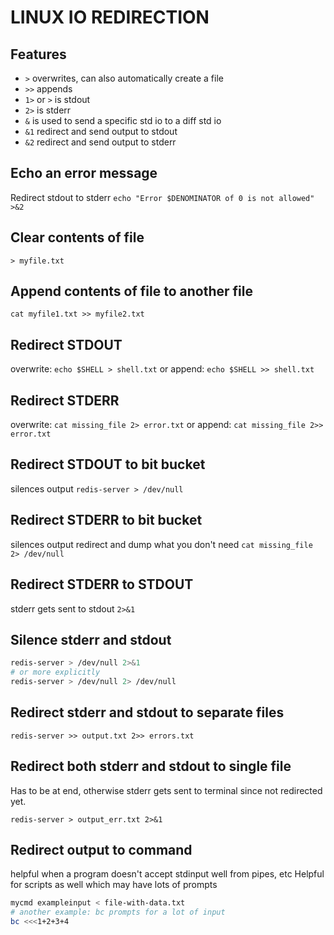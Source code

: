 # LINUX IO REDIRECTION

## Features
- `>` overwrites, can also automatically create a file
- `>>` appends
- `1>` or `>` is stdout
- `2>` is stderr
- `&` is used to send a specific std io to a diff std io
- `&1` redirect and send output to stdout
- `&2` redirect and send output to stderr

## Echo an error message
Redirect stdout to stderr
`echo "Error $DENOMINATOR of 0 is not allowed" >&2`

## Clear contents of file
`> myfile.txt`

## Append contents of file to another file
`cat myfile1.txt >> myfile2.txt`

## Redirect STDOUT
overwrite: `echo $SHELL > shell.txt`
or append: `echo $SHELL >> shell.txt`

## Redirect STDERR
overwrite: `cat missing_file 2> error.txt`
or append: `cat missing_file 2>> error.txt`

## Redirect STDOUT to bit bucket
silences output
`redis-server > /dev/null`

## Redirect STDERR to bit bucket
silences output
redirect and dump what you don't need
`cat missing_file 2> /dev/null`

## Redirect STDERR to STDOUT
stderr gets sent to stdout
`2>&1`

## Silence stderr and stdout
```bash
redis-server > /dev/null 2>&1
# or more explicitly
redis-server > /dev/null 2> /dev/null
```

## Redirect stderr and stdout to separate files
`redis-server >> output.txt 2>> errors.txt`

## Redirect both stderr and stdout to single file
Has to be at end, otherwise stderr gets
sent to terminal since not redirected yet.

`redis-server > output_err.txt 2>&1`

## Redirect output to command
helpful when a program doesn't accept stdinput well from pipes, etc
Helpful for scripts as well which may have lots of prompts
```bash
mycmd exampleinput < file-with-data.txt
# another example: bc prompts for a lot of input
bc <<<1+2+3+4
```